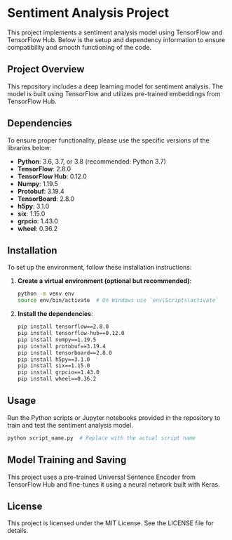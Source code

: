 # Sentiment Analysis Project

This project implements a sentiment analysis model using TensorFlow and TensorFlow Hub. Below is the setup and dependency information to ensure compatibility and smooth functioning of the code.

## Project Overview
This repository includes a deep learning model for sentiment analysis. The model is built using TensorFlow and utilizes pre-trained embeddings from TensorFlow Hub.

## Dependencies

To ensure proper functionality, please use the specific versions of the libraries below:

- **Python**: 3.6, 3.7, or 3.8 (recommended: Python 3.7)
- **TensorFlow**: 2.8.0
- **TensorFlow Hub**: 0.12.0
- **Numpy**: 1.19.5
- **Protobuf**: 3.19.4
- **TensorBoard**: 2.8.0
- **h5py**: 3.1.0
- **six**: 1.15.0
- **grpcio**: 1.43.0
- **wheel**: 0.36.2

## Installation

To set up the environment, follow these installation instructions:

1. **Create a virtual environment (optional but recommended)**:
    ```bash
    python -m venv env
    source env/bin/activate  # On Windows use `env\Scripts\activate`
    ```

2. **Install the dependencies**:
    ```bash
    pip install tensorflow==2.8.0
    pip install tensorflow-hub==0.12.0
    pip install numpy==1.19.5
    pip install protobuf==3.19.4
    pip install tensorboard==2.8.0
    pip install h5py==3.1.0
    pip install six==1.15.0
    pip install grpcio==1.43.0
    pip install wheel==0.36.2
    ```

## Usage

Run the Python scripts or Jupyter notebooks provided in the repository to train and test the sentiment analysis model.

```bash
python script_name.py  # Replace with the actual script name
```

## Model Training and Saving

This project uses a pre-trained Universal Sentence Encoder from TensorFlow Hub and fine-tunes it using a neural network built with Keras.

## License

This project is licensed under the MIT License. See the LICENSE file for details.
